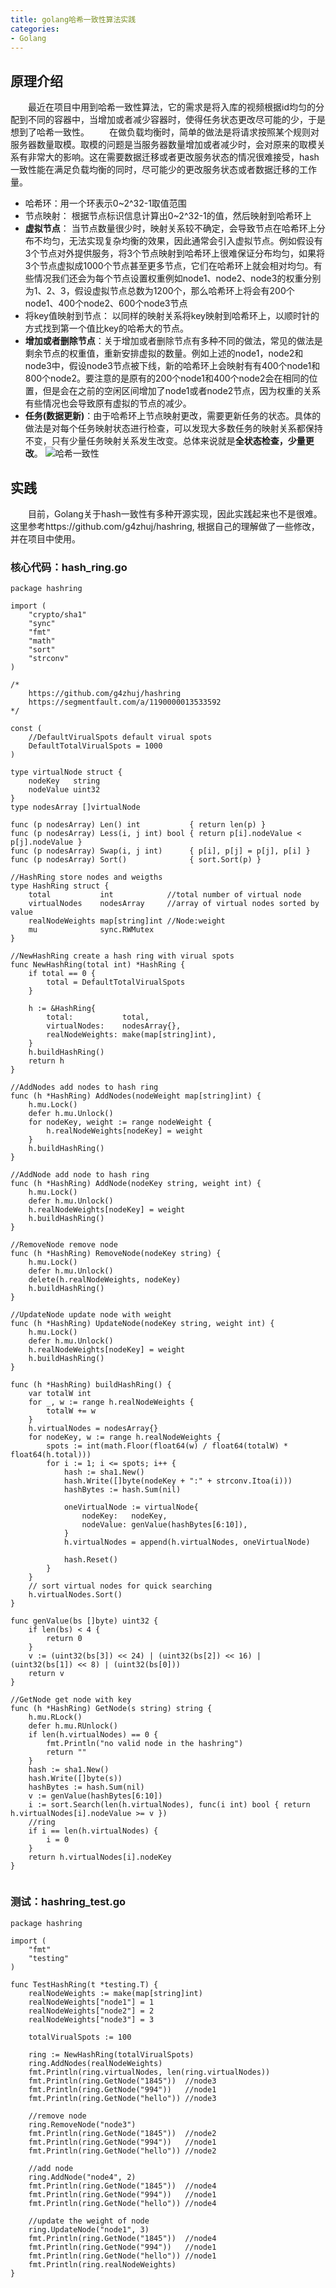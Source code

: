 ```yaml
---
title: golang哈希一致性算法实践
categories:
- Golang
---
```



## 原理介绍
　　最近在项目中用到哈希一致性算法，它的需求是将入库的视频根据id均匀的分配到不同的容器中，当增加或者减少容器时，使得任务状态更改尽可能的少，于是想到了哈希一致性。
　　在做负载均衡时，简单的做法是将请求按照某个规则对服务器数量取模。取模的问题是当服务器数量增加或者减少时，会对原来的取模关系有非常大的影响。这在需要数据迁移或者更改服务状态的情况很难接受，hash一致性能在满足负载均衡的同时，尽可能少的更改服务状态或者数据迁移的工作量。
- 哈希环：用一个环表示0~2^32-1取值范围
- 节点映射： 根据节点标识信息计算出0~2^32-1的值，然后映射到哈希环上
- **虚拟节点**： 当节点数量很少时，映射关系较不确定，会导致节点在哈希环上分布不均匀，无法实现复杂均衡的效果，因此通常会引入虚拟节点。例如假设有3个节点对外提供服务，将3个节点映射到哈希环上很难保证分布均匀，如果将3个节点虚拟成1000个节点甚至更多节点，它们在哈希环上就会相对均匀。有些情况我们还会为每个节点设置权重例如node1、node2、node3的权重分别为1、2、3，假设虚拟节点总数为1200个，那么哈希环上将会有200个node1、400个node2、600个node3节点
- 将key值映射到节点： 以同样的映射关系将key映射到哈希环上，以顺时针的方式找到第一个值比key的哈希大的节点。
- **增加或者删除节点**：关于增加或者删除节点有多种不同的做法，常见的做法是剩余节点的权重值，重新安排虚拟的数量。例如上述的node1，node2和node3中，假设node3节点被下线，新的哈希环上会映射有有400个node1和800个node2。要注意的是原有的200个node1和400个node2会在相同的位置，但是会在之前的空闲区间增加了node1或者node2节点，因为权重的关系有些情况也会导致原有虚拟的节点的减少。
- **任务(数据更新)**：由于哈希环上节点映射更改，需要更新任务的状态。具体的做法是对每个任务映射状态进行检查，可以发现大多数任务的映射关系都保持不变，只有少量任务映射关系发生改变。总体来说就是**全状态检查，少量更改**。
![哈希一致性](https://github.com/wxquare/wxquare.github.io/raw/hexo/source/photos/hash_consistent.jpg)


## 实践
　　目前，Golang关于hash一致性有多种开源实现，因此实践起来也不是很难。这里参考https://github.com/g4zhuj/hashring, 根据自己的理解做了一些修改，并在项目中使用。

### 核心代码：hash_ring.go
```
package hashring

import (
	"crypto/sha1"
	"sync"
	"fmt"
	"math"
	"sort"
	"strconv"
)

/*
	https://github.com/g4zhuj/hashring
	https://segmentfault.com/a/1190000013533592
*/

const (
	//DefaultVirualSpots default virual spots
	DefaultTotalVirualSpots = 1000
)

type virtualNode struct {
	nodeKey   string
	nodeValue uint32
}
type nodesArray []virtualNode

func (p nodesArray) Len() int           { return len(p) }
func (p nodesArray) Less(i, j int) bool { return p[i].nodeValue < p[j].nodeValue }
func (p nodesArray) Swap(i, j int)      { p[i], p[j] = p[j], p[i] }
func (p nodesArray) Sort()              { sort.Sort(p) }

//HashRing store nodes and weigths
type HashRing struct {
	total           int            //total number of virtual node
	virtualNodes    nodesArray     //array of virtual nodes sorted by value
	realNodeWeights map[string]int //Node:weight
	mu              sync.RWMutex
}

//NewHashRing create a hash ring with virual spots
func NewHashRing(total int) *HashRing {
	if total == 0 {
		total = DefaultTotalVirualSpots
	}

	h := &HashRing{
		total:           total,
		virtualNodes:    nodesArray{},
		realNodeWeights: make(map[string]int),
	}
	h.buildHashRing()
	return h
}

//AddNodes add nodes to hash ring
func (h *HashRing) AddNodes(nodeWeight map[string]int) {
	h.mu.Lock()
	defer h.mu.Unlock()
	for nodeKey, weight := range nodeWeight {
		h.realNodeWeights[nodeKey] = weight
	}
	h.buildHashRing()
}

//AddNode add node to hash ring
func (h *HashRing) AddNode(nodeKey string, weight int) {
	h.mu.Lock()
	defer h.mu.Unlock()
	h.realNodeWeights[nodeKey] = weight
	h.buildHashRing()
}

//RemoveNode remove node
func (h *HashRing) RemoveNode(nodeKey string) {
	h.mu.Lock()
	defer h.mu.Unlock()
	delete(h.realNodeWeights, nodeKey)
	h.buildHashRing()
}

//UpdateNode update node with weight
func (h *HashRing) UpdateNode(nodeKey string, weight int) {
	h.mu.Lock()
	defer h.mu.Unlock()
	h.realNodeWeights[nodeKey] = weight
	h.buildHashRing()
}

func (h *HashRing) buildHashRing() {
	var totalW int
	for _, w := range h.realNodeWeights {
		totalW += w
	}
	h.virtualNodes = nodesArray{}
	for nodeKey, w := range h.realNodeWeights {
		spots := int(math.Floor(float64(w) / float64(totalW) * float64(h.total)))
		for i := 1; i <= spots; i++ {
			hash := sha1.New()
			hash.Write([]byte(nodeKey + ":" + strconv.Itoa(i)))
			hashBytes := hash.Sum(nil)

			oneVirtualNode := virtualNode{
				nodeKey:   nodeKey,
				nodeValue: genValue(hashBytes[6:10]),
			}
			h.virtualNodes = append(h.virtualNodes, oneVirtualNode)

			hash.Reset()
		}
	}
	// sort virtual nodes for quick searching
	h.virtualNodes.Sort()
}

func genValue(bs []byte) uint32 {
	if len(bs) < 4 {
		return 0
	}
	v := (uint32(bs[3]) << 24) | (uint32(bs[2]) << 16) | (uint32(bs[1]) << 8) | (uint32(bs[0]))
	return v
}

//GetNode get node with key
func (h *HashRing) GetNode(s string) string {
	h.mu.RLock()
	defer h.mu.RUnlock()
	if len(h.virtualNodes) == 0 {
		fmt.Println("no valid node in the hashring")
		return ""
	}
	hash := sha1.New()
	hash.Write([]byte(s))
	hashBytes := hash.Sum(nil)
	v := genValue(hashBytes[6:10])
	i := sort.Search(len(h.virtualNodes), func(i int) bool { return h.virtualNodes[i].nodeValue >= v })
	//ring
	if i == len(h.virtualNodes) {
		i = 0
	}
	return h.virtualNodes[i].nodeKey
}


```

### 测试：hashring_test.go
```
package hashring

import (
	"fmt"
	"testing"
)

func TestHashRing(t *testing.T) {
	realNodeWeights := make(map[string]int)
	realNodeWeights["node1"] = 1
	realNodeWeights["node2"] = 2
	realNodeWeights["node3"] = 3

	totalVirualSpots := 100

	ring := NewHashRing(totalVirualSpots)
	ring.AddNodes(realNodeWeights)
	fmt.Println(ring.virtualNodes, len(ring.virtualNodes))
	fmt.Println(ring.GetNode("1845"))  //node3
	fmt.Println(ring.GetNode("994"))   //node1
	fmt.Println(ring.GetNode("hello")) //node3

	//remove node
	ring.RemoveNode("node3")
	fmt.Println(ring.GetNode("1845"))  //node2
	fmt.Println(ring.GetNode("994"))   //node1
	fmt.Println(ring.GetNode("hello")) //node2

	//add node
	ring.AddNode("node4", 2)
	fmt.Println(ring.GetNode("1845"))  //node4
	fmt.Println(ring.GetNode("994"))   //node1
	fmt.Println(ring.GetNode("hello")) //node4

	//update the weight of node
	ring.UpdateNode("node1", 3)
	fmt.Println(ring.GetNode("1845"))  //node4
	fmt.Println(ring.GetNode("994"))   //node1
	fmt.Println(ring.GetNode("hello")) //node1
	fmt.Println(ring.realNodeWeights)
}

```